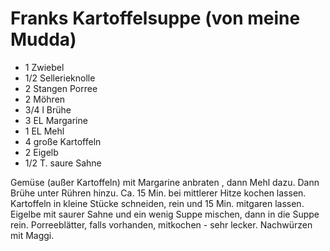 Franks Kartoffelsuppe (von meine Mudda)
=======================================

* 1 Zwiebel
* 1/2 Sellerieknolle
* 2 Stangen Porree
* 2 Möhren
* 3/4 l Brühe
* 3 EL Margarine
* 1 EL Mehl
* 4 große Kartoffeln
* 2 Eigelb
* 1/2 T. saure Sahne

Gemüse (außer Kartoffeln) mit Margarine anbraten , dann Mehl dazu. Dann Brühe
unter Rühren hinzu. Ca. 15 Min. bei mittlerer Hitze kochen lassen. Kartoffeln
in kleine Stücke schneiden, rein und 15 Min. mitgaren lassen. Eigelbe mit 
saurer Sahne und ein wenig Suppe mischen, dann in die Suppe rein. Porreeblätter,
falls vorhanden, mitkochen - sehr lecker. Nachwürzen mit Maggi.
